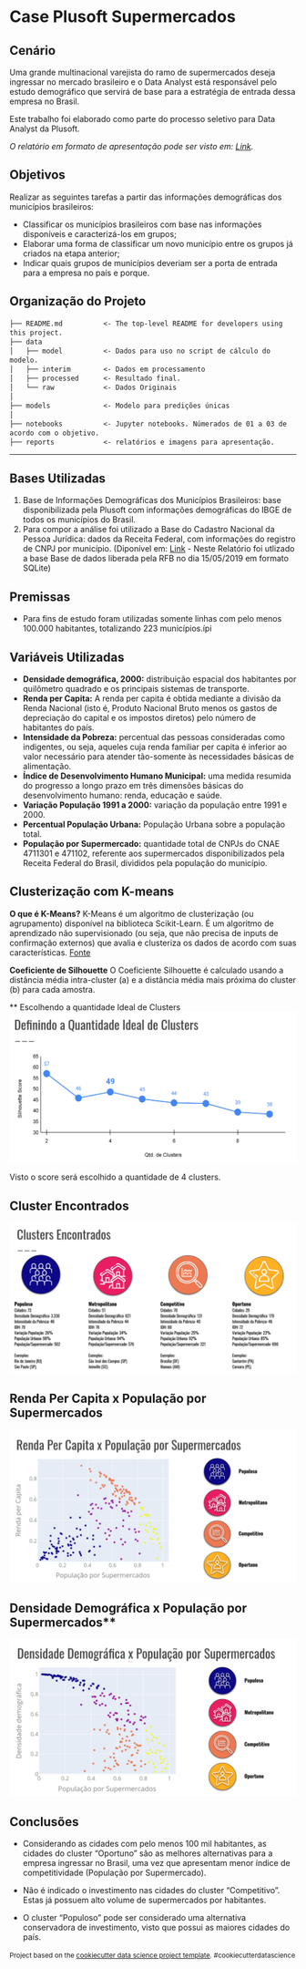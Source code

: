 Case Plusoft Supermercados
==============================

## Cenário
Uma grande multinacional varejista do ramo de supermercados deseja ingressar no mercado brasileiro e o Data Analyst está responsável pelo estudo demográfico que servirá de base para a estratégia de entrada dessa empresa no Brasil.

Este trabalho foi elaborado como parte do processo seletivo para Data Analyst da Plusoft.

*O relatório em formato de apresentação pode ser visto em: <a target="_blank" href="https://docs.google.com/presentation/d/1Q5pxOEcnfcEVwr7Mubu5WsN-dPrkDzU6o4qPu6xu6C8/edit?usp=sharing/"> Link</a>.*

## Objetivos

Realizar as seguintes tarefas a partir das informações demográficas dos municípios brasileiros:
-  Classificar os municípios brasileiros com base nas informações disponíveis e caracterizá-los em grupos;
- Elaborar uma forma de classificar um novo município entre os grupos já criados na etapa anterior;
- Indicar quais grupos de municípios deveriam ser a porta de entrada para a empresa no país e porque.


Organização do Projeto
------------

    ├── README.md          <- The top-level README for developers using this project.
    ├── data
    │   ├── model          <- Dados para uso no script de cálculo do modelo.
    │   ├── interim        <- Dados em processamento
    │   ├── processed      <- Resultado final.
    │   └── raw            <- Dados Originais
    │
    ├── models             <- Modelo para predições únicas
    │
    ├── notebooks          <- Jupyter notebooks. Númerados de 01 a 03 de acordo com o objetivo.
    ├── reports            <- relatórios e imagens para apresentação.

--------

## Bases Utilizadas
1. Base de Informações Demográficas dos Municípios Brasileiros: base disponibilizada pela Plusoft com informações demográficas do IBGE de todos os municípios do Brasil.
2. Para compor a análise foi utilizado a Base do Cadastro Nacional da Pessoa Jurídica: dados da Receita Federal, com informações do registro de CNPJ por município. (Diponível em: [Link](https://github.com/georgevbsantiago/qsacnpj) - Neste Relatório foi utlizado a base Base de dados liberada pela RFB no dia 15/05/2019 em formato SQLite)

## Premissas
- Para fins de estudo foram utilizadas somente linhas com pelo menos 100.000 habitantes, totalizando 223 municípios.ípi

## Variáveis Utilizadas
- **Densidade demográfica, 2000:** distribuição espacial dos habitantes por quilômetro quadrado e os principais sistemas de transporte. 
- **Renda per Capita:** A renda per capita é obtida mediante a divisão da Renda Nacional (isto é, Produto Nacional Bruto menos os gastos de depreciação do capital e os impostos diretos) pelo número de habitantes do país. 
- **Intensidade da Pobreza:** percentual das pessoas consideradas como indigentes, ou seja, aqueles cuja renda familiar per capita é inferior ao valor necessário para atender tão-somente às necessidades básicas de alimentação. 
- **Índice de Desenvolvimento Humano Municipal:** uma medida resumida do progresso a longo prazo em três dimensões básicas do desenvolvimento humano: renda, educação e saúde. 
- **Variação População 1991 a 2000:** variação da população entre 1991 e 2000.
- **Percentual População Urbana:** População Urbana sobre a população total.
- **População por Supermercado:** quantidade total de CNPJs do CNAE 4711301 e 471102, referente aos supermercados disponibilizados pela Receita Federal do Brasil, divididos pela população do município.

## Clusterização com K-means
**O que é K-Means?**
K-Means é um algoritmo de clusterização (ou agrupamento) disponível na biblioteca Scikit-Learn. É um algoritmo de aprendizado não supervisionado (ou seja, que não precisa de inputs de confirmação externos) que avalia e clusteriza os dados de acordo com suas características. [Fonte](https://medium.com/programadores-ajudando-programadores/k-means-o-que-%C3%A9-como-funciona-aplica%C3%A7%C3%B5es-e-exemplo-em-python-6021df6e2572)

**Coeficiente de Silhouette**
O Coeficiente Silhouette é calculado usando a distância média intra-cluster (a) e a distância média mais próxima do cluster (b) para cada amostra.

** Escolhendo a quantidade Ideal de Clusters
![Gráfico com a quantidade Ideal de Clusters](reports/figures/Quantidade_Ideal_Clusters.png)

Visto o score será escolhido a quantidade de 4 clusters.

## Cluster Encontrados
![Clusters Encontrados](reports/figures/Clusters_encontrados.png)

## Renda Per Capita x População por Supermercados
![Renda Per Capita x População por Supermercados](reports/figures/Renda_per_capita.png)

## Densidade Demográfica x População por Supermercados**
![Densidade Demográfica x População por Supermercados](reports/figures/Densidade_Demografica.png)

## Conclusões
- Considerando as cidades com pelo menos 100 mil habitantes, as cidades do cluster “Oportuno” são as melhores alternativas para a empresa ingressar no Brasil, uma vez que apresentam menor índice de competitividade (População por Supermercado).

- Não é indicado o investimento nas cidades do cluster “Competitivo”. Estas já possuem alto volume de supermercados por habitantes.

- O cluster “Populoso” pode ser considerado uma alternativa conservadora de investimento, visto que possui as maiores cidades do país.



<p><small>Project based on the <a target="_blank" href="https://drivendata.github.io/cookiecutter-data-science/">cookiecutter data science project template</a>. #cookiecutterdatascience</small></p>

